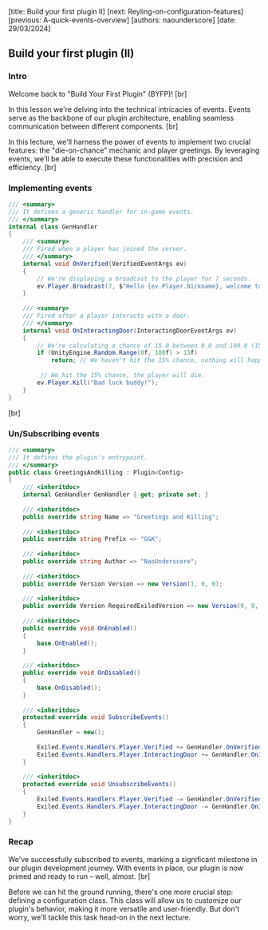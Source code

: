 [title: Build your first plugin II]
[next: Reyling-on-configuration-features]
[previous: A-quick-events-overview]
[authors: naounderscore]
[date: 29/03/2024]

## <span class="md-span">Build your</span> first plugin (II)


### Intro

Welcome back to "Build Your First Plugin" (BYFP)!
[br]

In this lesson we're delving into the technical intricacies of events. Events serve as the backbone of our plugin architecture, enabling seamless communication between different components.
[br]

In this lecture, we'll harness the power of events to implement two crucial features: the "die-on-chance" mechanic and player greetings. By leveraging events, we'll be able to execute these functionalities with precision and efficiency.
[br]

### Implementing events

```csharp
/// <summary>
/// It defines a generic handler for in-game events.
/// </summary>
internal class GenHandler
{
    /// <summary>
    /// Fired when a player has joined the server.
    /// </summary>
    internal void OnVerified(VerifiedEventArgs ev)
    {
        // We're displaying a broadcast to the player for 7 seconds.
        ev.Player.Broadcast(7, $"Hello {ev.Player.Nickname}, welcome to my server!");
    }
    
    /// <summary>
    /// Fired after a player interacts with a door.
    /// </summary>
    internal void OnInteractingDoor(InteractingDoorEventArgs ev)
    {
        // We're calculating a chance of 15.0 between 0.0 and 100.0 (15%).
        if (UnityEngine.Random.Range(0f, 100f) > 15f)
            return; // We haven't hit the 15% chance, nothing will happen.
    
         // We hit the 15% chance, the player will die.
        ev.Player.Kill("Bad luck buddy!");
    }
} 
```
[br]

### Un/Subscribing events

```csharp
/// <summary>
/// It defines the plugin's entrypoint.
/// </summary>
public class GreetingsAndKilling : Plugin<Config>
{
    /// <inheritdoc>
    internal GenHandler GenHandler { get; private set; }
 
    /// <inheritdoc>
    public override string Name => "Greetings and Killing";
    
    /// <inheritdoc>
    public override string Prefix => "G&K";
    
    /// <inheritdoc>
    public override string Author => "NaoUnderscore";
    
    /// <inheritdoc>
    public override Version Version => new Version(1, 0, 0);
    
    /// <inheritdoc>
    public override Version RequiredExiledVersion => new Version(9, 0, 0);
 
    /// <inheritdoc>
    public override void OnEnabled()
    {        
        base.OnEnabled();
    }
    
    /// <inheritdoc>
    public override void OnDisabled()
    {
        base.OnDisabled();
    }
 
    /// <inheritdoc>
    protected override void SubscribeEvents()
    {
        GenHandler = new();
 
        Exiled.Events.Handlers.Player.Verified += GenHandler.OnVerified;
        Exiled.Events.Handlers.Player.InteractingDoor += GenHandler.OnInteractingDoor;
    }
 
    /// <inheritdoc>
    protected override void UnsubscribeEvents()
    {
        Exiled.Events.Handlers.Player.Verified -= GenHandler.OnVerified;
        Exiled.Events.Handlers.Player.InteractingDoor -= GenHandler.OnInteractingDoor;
    }
}
```


### Recap

We've successfully subscribed to events, marking a significant milestone in our plugin development journey. With events in place, our plugin is now primed and ready to run – well, almost.
[br]

Before we can hit the ground running, there's one more crucial step: defining a configuration class. This class will allow us to customize our plugin's behavior, making it more versatile and user-friendly. But don't worry, we'll tackle this task head-on in the next lecture.